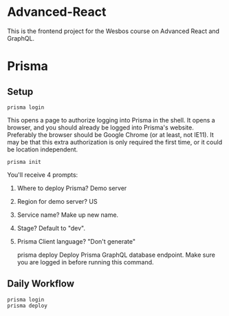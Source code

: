 # Advanced-React

This is the frontend project for the Wesbos course on Advanced React and GraphQL.

# Prisma
## Setup
    prisma login
This opens a page to authorize logging into Prisma in the shell.  It opens a browser, and you should already be logged into Prisma's website.  Preferably the browser should be Google Chrome (or at least, not IE11).  It may be that this extra authorization is only required the first time, or it could be location independent.

    prisma init
You'll receive 4 prompts:
1. Where to deploy Prisma? Demo server
2. Region for demo server? US
3. Service name? Make up new name.
4. Stage? Default to "dev".
5. Prisma Client language? "Don't generate"

    prisma deploy
Deploy Prisma GraphQL database endpoint.  Make sure you are logged in before running this command.

## Daily Workflow
    prisma login
    prisma deploy

